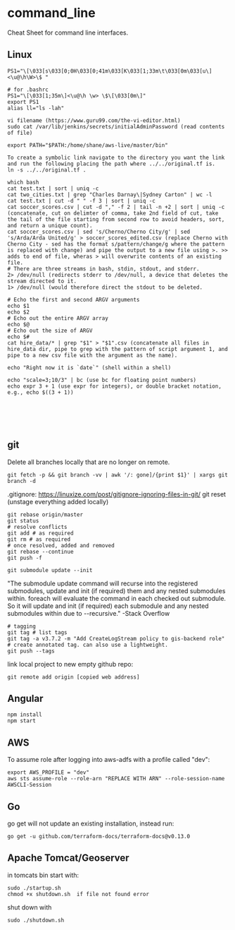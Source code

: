 # command_line
Cheat Sheet for command line interfaces.

## Linux
```
PS1="\[\033[s\033[0;0H\033[0;41m\033[K\033[1;33m\t\033[0m\033[u\]<\u@\h\W>\$ "

# for .bashrc
PS1="\[\033[1;35m\]<\u@\h \w> \$\[\033[0m\]"
export PS1
alias ll="ls -lah"

vi filename (https://www.guru99.com/the-vi-editor.html)
sudo cat /var/lib/jenkins/secrets/initialAdminPassword (read contents of file)

export PATH="$PATH:/home/shane/aws-live/master/bin"

To create a symbolic link navigate to the directory you want the link and run the following placing the path where ../../original.tf is.
ln -s ../../original.tf .

which bash
cat test.txt | sort | uniq -c
cat two_cities.txt | grep "Charles Darnay\|Sydney Carton" | wc -l
cat test.txt | cut -d " " -f 3 | sort | uniq -c
cat soccer_scores.csv | cut -d "," -f 2 | tail -n +2 | sort | uniq -c (concatenate, cut on delimter of comma, take 2nd field of cut, take the tail of the file starting from second row to avoid headers, sort, and return a unique count).
cat soccer_scores.csv | sed 's/Cherno/Cherno City/g' | sed 's/Arda/Arda United/g' > soccer_scores_edited.csv (replace Cherno with Cherno City - sed has the format s/pattern/change/g where the pattern is replaced with change) and pipe the output to a new file using >. >> adds to end of file, wheras > will overwrite contents of an existing file.
# There are three streams in bash, stdin, stdout, and stderr.
2> /dev/null (redirects stderr to /dev/null, a device that deletes the stream directed to it.
1> /dev/null (would therefore direct the stdout to be deleted.

# Echo the first and second ARGV arguments
echo $1
echo $2
# Echo out the entire ARGV array
echo $@
# Echo out the size of ARGV
echo $#
cat hire_data/* | grep "$1" > "$1".csv (concatenate all files in hire_data dir, pipe to grep with the pattern of script argument 1, and pipe to a new csv file with the argument as the name).

echo "Right now it is `date`" (shell within a shell)

echo "scale=3;10/3" | bc (use bc for floating point numbers)
echo expr 3 + 1 (use expr for integers), or double bracket notation, e.g., echo $((3 + 1))






```
## git
Delete all branches locally that are no longer on remote.
```
git fetch -p && git branch -vv | awk '/: gone]/{print $1}' | xargs git branch -d
```
.gitignore: https://linuxize.com/post/gitignore-ignoring-files-in-git/
git reset (unstage everything added locally)
```
git rebase origin/master
git status
# resolve conflicts
git add # as required
git rm # as required
# once resolved, added and removed
git rebase --continue
git push -f

git submodule update --init
```
"The submodule update command will recurse into the registered submodules, update and init (if required) them and any nested submodules within. foreach will evaluate the command in each checked out submodule. So it will update and init (if required) each submodule and any nested submodules within due to --recursive." -Stack Overflow

```
# tagging
git tag # list tags
git tag -a v3.7.2 -m "Add CreateLogStream policy to gis-backend role" # create annotated tag. can also use a lightweight.
git push --tags
```
link local project to new empty github repo:
```
git remote add origin [copied web address]
```
## Angular
```
npm install
npm start

```
## AWS
To assume role after logging into aws-adfs with a profile called "dev":
```
export AWS_PROFILE = "dev"
aws sts assume-role --role-arn "REPLACE WITH ARN" --role-session-name AWSCLI-Session
```
## Go
go get <Import path of package> will not update an existing installation, instead run:
```
go get -u github.com/terraform-docs/terraform-docs@v0.13.0
```

## Apache Tomcat/Geoserver
in tomcats bin start with:
```
sudo ./startup.sh
chmod +x shutdown.sh  if file not found error
```
shut down with
```
sudo ./shutdown.sh
```
